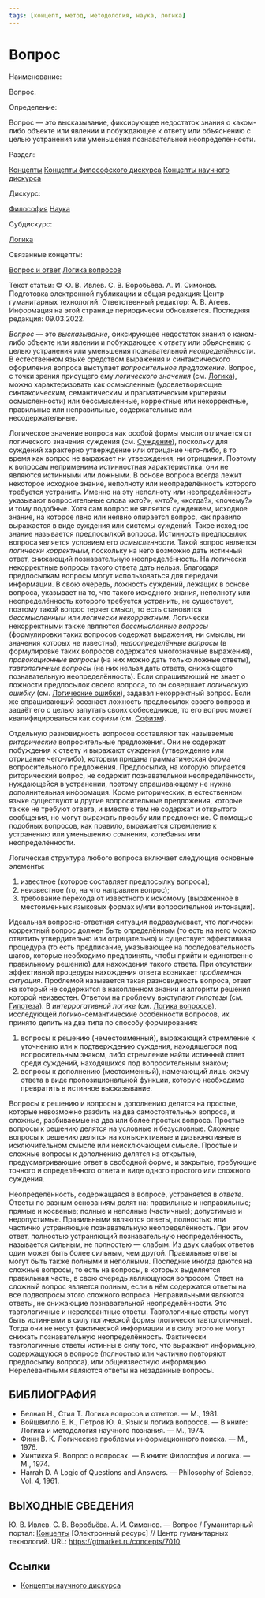```yaml
---
tags: [концепт, метод, методология, наука, логика]
---
```

# Вопрос

Наименование:

Вопрос.

Определение:

Вопрос — это высказывание, фиксирующее недостаток знания о каком-либо объекте или явлении и побуждающее к ответу или объяснению с целью устранения или уменьшения познавательной неопределённости.

Раздел:

[Концепты](https://gtmarket.ru/concepts/)  [Концепты философского дискурса](https://gtmarket.ru/concepts/philosophical-concepts) [Концепты научного дискурса](https://gtmarket.ru/concepts/scientific-concepts)

Дискурс:

[Философия](https://gtmarket.ru/concepts/6862) [Наука](https://gtmarket.ru/concepts/6860)

Субдискурс:

[Логика](https://gtmarket.ru/concepts/6892)

Связанные концепты:

[Вопрос и ответ](https://gtmarket.ru/concepts/7350) [Логика вопросов](https://gtmarket.ru/concepts/6908)

Текст статьи: © Ю. В. Ивлев. С. В. Воробьёва. А. И. Симонов. Подготовка электронной публикации и общая редакция: Центр гуманитарных технологий. Ответственный редактор: А. В. Агеев. Информация на этой странице периодически обновляется. Последняя редакция: 09.03.2022.

_Вопрос_ — это _высказывание_, фиксирующее недостаток знания о каком-либо объекте или явлении и побуждающее к _ответу_ или объяснению с целью устранения или уменьшения познавательной _неопределённости_. В естественном языке средством выражения и синтаксического оформления вопроса выступает _вопросительное предложение_. Вопрос, с точки зрения присущего ему _логического значения_ (см. [Логика](https://gtmarket.ru/concepts/6892)), можно характеризовать как осмысленные (удовлетворяющие синтаксическим, семантическим и прагматическим критериям осмысленности) или бессмысленные, корректные или некорректные, правильные или неправильные, содержательные или несодержательные.

Логическое значение вопроса как особой формы мысли отличается от логического значения суждения (см. [Суждение](https://gtmarket.ru/concepts/7000)), поскольку для суждений характерно утверждение или отрицание чего-либо, в то время как вопрос не выражает ни утверждения, ни отрицания. Поэтому к вопросам неприменима истинностная характеристика: они не являются истинными или ложными. В основе вопроса всегда лежит некоторое исходное знание, неполноту или неопределённость которого требуется устранить. Именно на эту неполноту или неопределённость указывают вопросительные слова «кто?», «что?», «когда?», «почему?» и тому подобные. Хотя сам вопрос не является суждением, исходное знание, на которое явно или неявно опирается вопрос, как правило выражается в виде суждения или системы суждений. Такое исходное знание называется предпосылкой вопроса. Истинность предпосылок вопроса является условием его _осмысленности_. Такой вопрос является _логически корректным_, поскольку на него возможно дать истинный ответ, снижающий познавательную неопределённость. На логически некорректные вопросы такого ответа дать нельзя. Благодаря предпосылкам вопросы могут использоваться для передачи информации. В свою очередь, ложность суждений, лежащих в основе вопроса, указывает на то, что такого исходного знания, неполноту или неопределённость которого требуется устранить, не существует, поэтому такой вопрос теряет смысл, то есть становится _бессмысленным_ или _логически некорректным_. Логически некорректными также являются _бессмысленные вопросы_ (формулировки таких вопросов содержат выражения, ни смыслы, ни значения которых не известны), _недоопределённые вопросы_ (в формулировке таких вопросов содержатся многозначные выражения), _провокационные вопросы_ (на них можно дать только ложные ответы), _тавтологичные вопросы_ (на них нельзя дать ответа, снижающего познавательную неопределённость). Если спрашивающий не знает о ложности предпосылок своего вопроса, то он совершает _логическую ошибку_ (см. [Логические ошибки](https://gtmarket.ru/concepts/6906)), задавая некорректный вопрос. Если же спрашивающий осознает ложность предпосылок своего вопроса и задаёт его с целью запутать своих собеседников, то его вопрос может квалифицироваться как _софизм_ (см. [Софизм](https://gtmarket.ru/concepts/7239)).

Отдельную разновидность вопросов составляют так называемые _риторические_ вопросительные предложения. Они не содержат побуждения к ответу и выражают суждения (утверждение или отрицание чего-либо), которым придана грамматическая форма вопросительного предложения. Предпосылка, на которую опирается риторический вопрос, не содержит познавательной неопределённости, нуждающейся в устранении, поэтому спрашивающему не нужна дополнительная информация. Кроме риторических, в естественном языке существуют и другие вопросительные предложения, которые также не требуют ответа, и вместе с тем не содержат и открытого сообщения, но могут выражать просьбу или предложение. С помощью подобных вопросов, как правило, выражается стремление к устранению или уменьшению сомнения, колебания или неопределённости.

Логическая структура любого вопроса включает следующие основные элементы:

1. известное (которое составляет предпосылку вопроса);
2. неизвестное (то, на что направлен вопрос);
3. требование перехода от известного к искомому (выраженное в местоименных языковых формах и/или вопросительной интонации).

Идеальная вопросно-ответная ситуация подразумевает, что логически корректный вопрос должен быть определённым (то есть на него можно ответить утвердительно или отрицательно) и существует эффективная процедура (то есть предписание, указывающее на последовательность шагов, которые необходимо предпринять, чтобы прийти к единственно правильному решению) для нахождения такого ответа. При отсутствии эффективной процедуры нахождения ответа возникает _проблемная ситуация_. Проблемой называется такая разновидность вопроса, ответ на который не содержится в накопленном знании и алгоритм решения которой неизвестен. Ответом на проблему выступают _гипотезы_ (см. [Гипотеза](https://gtmarket.ru/concepts/6990)). В _интеррогативной логике_ (см. [Логика вопросов](https://gtmarket.ru/concepts/6908)), исследующей логико-семантические особенности вопросов, их принято делить на два типа по способу формирования:

1. вопросы к решению (неместоименный), выражающий стремление к уточнению или к подтверждению суждения, находящегося под вопросительным знаком, либо стремление найти истинный ответ среди суждений, находящихся под вопросительным знаком;
2. вопросы к дополнению (местоименный), намечающий лишь схему ответа в виде пропозициональной функции, которую необходимо превратить в истинное высказывание.

Вопросы к решению и вопросы к дополнению делятся на простые, которые невозможно разбить на два самостоятельных вопроса, и сложные, разбиваемые на два или более простых вопроса. Простые вопросы к решению делятся на условные и безусловные. Сложные вопросы к решению делятся на конъюнктивные и дизъюнктивные в исключительном смысле или неисключающем смысле. Простые и сложные вопросы к дополнению делятся на открытые, предусматривающие ответ в свободной форме, и закрытые, требующие точного и определённого ответа в виде одного простого или сложного суждения.

Неопределённость, содержащаяся в вопросе, устраняется в _ответе_. Ответы по разным основаниям делят на: правильные и неправильные; прямые и косвеные; полные и неполные (частичные); допустимые и недопустимые. Правильными являются ответы, полностью или частично устраняющие познавательную неопределённость. При этом ответ, полностью устраняющий познавательную неопределённость, называется сильным, не полностью — слабым. Из двух слабых ответов один может быть более сильным, чем другой. Правильные ответы могут быть также полными и неполными. Последние иногда даются на сложные вопросы, то есть на вопросы, в которых выделяется правильная часть, в свою очередь являющуюся вопросом. Ответ на сложный вопрос является полным, если в нём содержатся ответы на все подвопросы этого сложного вопроса. Неправильными являются ответы, не снижающие познавательной неопределённости. Это тавтологичные и нерелевантные ответы. Тавтологичные ответы могут быть истинными в силу логической формы (логически тавтологичные). Тогда они не несут фактической информации и в силу этого не могут снижать познавательную неопределённость. Фактически тавтологичные ответы истинны в силу того, что выражают информацию, содержащуюся в вопросе (полностью или частично повторяют предпосылку вопроса), или общеизвестную информацию. Нерелевантными являются ответы на незаданные вопросы.

## БИБЛИОГРАФИЯ

- Белнап H., Стил Т. Логика вопросов и ответов. — М., 1981.
- Войшвилло E. К., Петров Ю. А. Язык и логика вопросов. — В книге: Логика и методология научного познания. — М., 1974.
- Финн В. К. Логические проблемы информационного поиска. — М., 1976.
- Хинтикка Я. Вопрос о вопросах. — В книге: Философия и логика. — М., 1974.
- Harrah D. A Logic of Questions and Answers. — Philosophy of Science, Vol. 4, 1961.

## ВЫХОДНЫЕ СВЕДЕНИЯ

Ю. В. Ивлев. С. В. Воробьёва. А. И. Симонов. — Вопрос / Гуманитарный портал: [Концепты](https://gtmarket.ru/concepts/) [Электронный ресурс] // Центр гуманитарных технологий. URL: <https://gtmarket.ru/concepts/7010>

## Ссылки

- [Концепты научного дискурса](Концепты%20научного%20дискурса.md)
